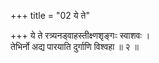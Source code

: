 +++
title = "02 ये ते"

+++
ये ते रत्र्यनड्वाहस्तीक्ष्णशृङ्गःः स्वाशवः ।  
तेभिर्नो अद्य पारयाति दुर्गाणि विश्वहा ॥ २ ॥